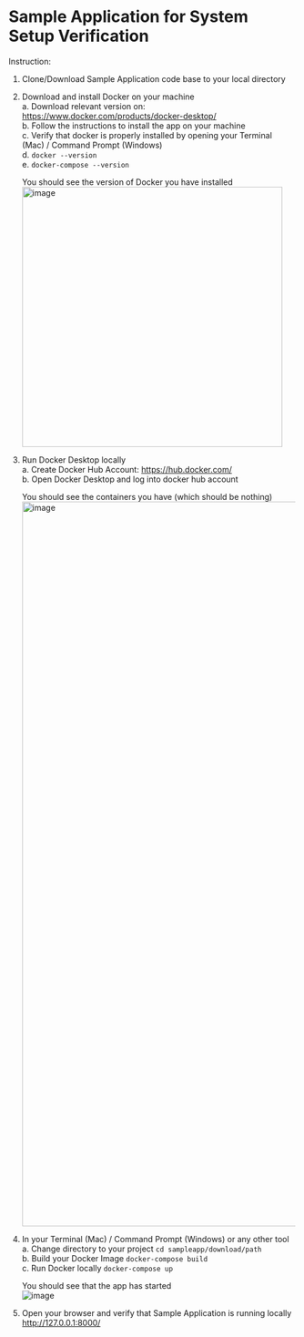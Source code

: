 # Sample Application for System Setup Verification

Instruction:
1. Clone/Download Sample Application code base to your local directory

2. Download and install Docker on your machine  
   a. Download relevant version on: https://www.docker.com/products/docker-desktop/  
   b. Follow the instructions to install the app on your machine  
   c. Verify that docker is properly installed by opening your Terminal (Mac) / Command Prompt (Windows)  
   d. `docker --version`  
   e. `docker-compose --version`


   You should see the version of Docker you have installed  
   <img width="457" alt="image" src="https://github.com/nickman112/sampleapp/assets/74636853/47994adb-9aad-4cd6-9eae-b7600f6c924c">
   
3. Run Docker Desktop locally  
   a. Create Docker Hub Account: https://hub.docker.com/  
   b. Open Docker Desktop and log into docker hub account

   You should see the containers you have (which should be nothing)
    <img width="1273" alt="image" src="https://github.com/nickman112/sampleapp/assets/74636853/e9c1bcd7-edee-40ed-8ed3-17f14a6fbbc3">

4. In your Terminal (Mac) / Command Prompt (Windows) or any other tool  
   a. Change directory to your project `cd sampleapp/download/path`  
   b. Build your Docker Image `docker-compose build`  
   c. Run Docker locally `docker-compose up`

   You should see that the app has started  
   ![image](https://github.com/nickman112/sampleapp/assets/74636853/76ddd8ef-4e87-45f1-8e79-1b2d6fbb5ff8)



6. Open your browser and verify that Sample Application is running locally  
    http://127.0.0.1:8000/

